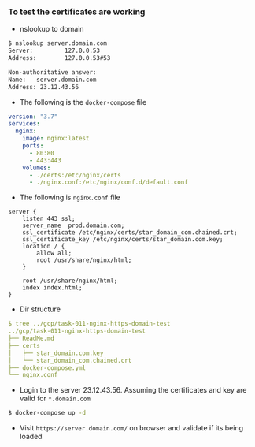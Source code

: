 ### To test the certificates are working

- nslookup to domain
```bash
$ nslookup server.domain.com
Server:         127.0.0.53
Address:        127.0.0.53#53

Non-authoritative answer:
Name:   server.domain.com
Address: 23.12.43.56
```

- The following is the `docker-compose` file

```yaml
version: "3.7"
services:
  nginx:
    image: nginx:latest
    ports:
      - 80:80
      - 443:443
    volumes:
      - ./certs:/etc/nginx/certs
      - ./nginx.conf:/etc/nginx/conf.d/default.conf
```

- The following is `nginx.conf` file

```nginx configuration
server {
    listen 443 ssl;
    server_name  prod.domain.com;
    ssl_certificate /etc/nginx/certs/star_domain_com.chained.crt;
    ssl_certificate_key /etc/nginx/certs/star_domain.com.key;
    location / {
        allow all;
        root /usr/share/nginx/html;
    }

    root /usr/share/nginx/html;
    index index.html;
}
```

- Dir structure

```yaml
$ tree ../gcp/task-011-nginx-https-domain-test 
../gcp/task-011-nginx-https-domain-test
├── ReadMe.md
├── certs
│   ├── star_domain.com.key
│   └── star_domain_com.chained.crt
├── docker-compose.yml
└── nginx.conf

```

- Login to the server  23.12.43.56. Assuming the certificates and key are valid for `*.domain.com`

```bash
$ docker-compose up -d
```



- Visit `https://server.domain.com/` on browser and validate if its being loaded
